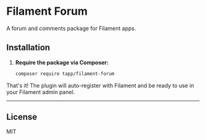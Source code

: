 # Filament Forum

A forum and comments package for Filament apps.

## Installation

1. **Require the package via Composer:**

   ```bash
   composer require tapp/filament-forum
   ```

That's it! The plugin will auto-register with Filament and be ready to use in your Filament admin panel.

---

## License

MIT 